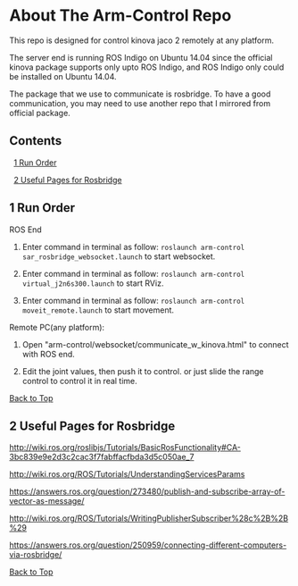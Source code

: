 # About The Arm-Control Repo

This repo is designed for control kinova jaco 2 remotely at any platform.

The server end is running ROS Indigo on Ubuntu 14.04 since the official kinova package supports only upto ROS Indigo, and ROS Indigo only could be installed on Ubuntu 14.04. 

The package that we use to communicate is rosbridge. To have a good communication, you may need to use another repo that I mirrored from official package.

## Contents

&nbsp;&nbsp;[1 Run Order](#1-run-order)

&nbsp;&nbsp;[2 Useful Pages for Rosbridge](#2-useful-pages-for-rosbridge)

## 1 Run Order

ROS End

1. Enter command in terminal as follow: `roslaunch arm-control sar_rosbridge_websocket.launch` to start websocket.

2. Enter command in terminal as follow: `roslaunch arm-control virtual_j2n6s300.launch` to start RViz.

3. Enter command in terminal as follow: `roslaunch arm-control moveit_remote.launch` to start movement.

Remote PC(any platform):

1. Open "arm-control/websocket/communicate_w_kinova.html" to connect with ROS end.

2. Edit the joint values, then push it to control. or just slide the range control to control it in real time.

[Back to Top](#contents)

## 2 Useful Pages for Rosbridge

http://wiki.ros.org/roslibjs/Tutorials/BasicRosFunctionality#CA-3bc839e9e2d3c2cac3f7fabffacfbda3d5c050ae_7

http://wiki.ros.org/ROS/Tutorials/UnderstandingServicesParams

https://answers.ros.org/question/273480/publish-and-subscribe-array-of-vector-as-message/

http://wiki.ros.org/ROS/Tutorials/WritingPublisherSubscriber%28c%2B%2B%29

https://answers.ros.org/question/250959/connecting-different-computers-via-rosbridge/

[Back to Top](#contents)